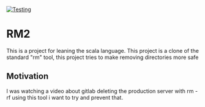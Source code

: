 [![Testing](https://github.com/JensvandeWiel/rm2/actions/workflows/scala.yml/badge.svg)](https://github.com/JensvandeWiel/rm2/actions/workflows/scala.yml)
# RM2

This is a project for leaning the scala language.
This project is a clone of the standard "rm" tool, this project tries to make removing directories more safe

## Motivation

I was watching a video about gitlab deleting the production server with rm -rf using this tool i want to try and prevent
that.